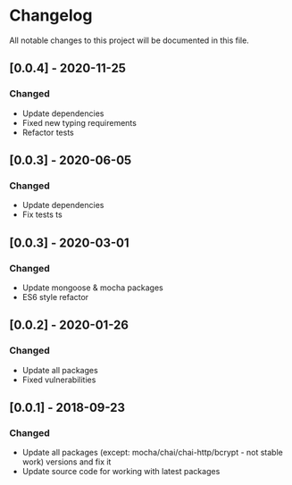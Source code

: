 # Changelog
All notable changes to this project will be documented in this file.

## [0.0.4] - 2020-11-25
### Changed
- Update dependencies
- Fixed new typing requirements 
- Refactor tests

## [0.0.3] - 2020-06-05
### Changed
- Update dependencies
- Fix tests ts

## [0.0.3] - 2020-03-01
### Changed
- Update mongoose & mocha packages
- ES6 style refactor

## [0.0.2] - 2020-01-26
### Changed
- Update all packages
- Fixed vulnerabilities

## [0.0.1] - 2018-09-23
### Changed
- Update all packages (except: mocha/chai/chai-http/bcrypt - not stable work) versions and fix it 
- Update source code for working with latest packages 
